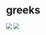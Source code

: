 # greeks
![](https://cranlogs.r-pkg.org/badges/greeks)
![](https://www.r-pkg.org/badges/version/greeks)
